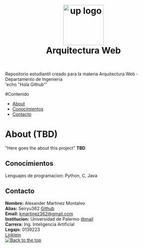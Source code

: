 <h1 align="center">
  <br>
  <a href="https://www.palermo.edu"><img src="https://www.palermo.edu/images/header/logo@2x.png" alt="up logo" width="130"></a>
  <a name="Top"></a>
<br>
  Arquitectura Web 
</h1>
<br>

Repositorio estudiantil creado para la materia Arquitectura Web - Departamento de Ingenieria  
'echo "Hola Github"'

#Contenido  
- [About](#About)  
- [Conocimientos](#Conocimientos)  
- [Contacto](#Contacto)  
  
# About (TBD) 
"Here goes the about this project" **TBD**  

## Conocimientos
Lenguajes de programacion: Python, C, Java  

## Contacto
**Nombre:** Alexander Martinez Montalvo  
**Alias:** Seiryu362 [Github](https://github.com/Seiryu362)  
**Email:** [kmartinez362@gmail.com](mailto:kmartinez362@gmail.com)  
**Institucion:** Universidad de Palermo [@mail](mailto:kmarti8@palermo.edu)  
**Carrera:** Ing. Inteligencia Artificial  
**Legajo:** 0139223  
[Linklein](https://www.linkedin.com/in/alexander-martinez-montalvo-b70402256/)  
[![Back to the top](https://forthebadge.com?primaryBGColor=%239013fe&primaryTextColor=%23FFFFFF&secondaryBGColor=%23bd10e0&secondaryTextColor=%23FFFFFF&tertiaryBGColor=%232674A4&tertiaryTextColor=%23FFFFFF&primaryLabel=Back&secondaryLabel=Top&tertiaryLabel=&panels=2#/generator)](#top)
